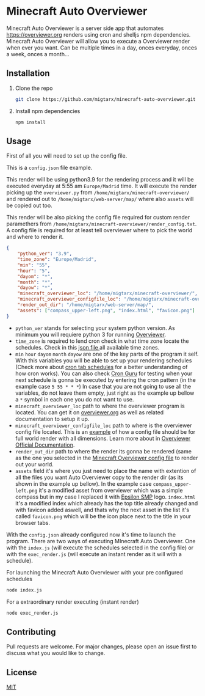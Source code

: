 # Minecraft Auto Overviewer

Minecraft Auto Overviewer is a server side app that automates https://overviewer.org renders using cron and shelljs npm dependencies. Minecraft Auto Overviewer will allow you to execute a Overviewer render when ever you want. Can be multiple times in a day, onces everyday, onces a week, onces a month...

## Installation
1. Clone the repo
   ```sh
   git clone https://github.com/migtarx/minecraft-auto-overviewer.git
   ```
2. Install npm dependencies
    ```sh
   npm install
   ```

## Usage
First of all you will need to set up the config file.

This is a `config.json` file example.

This render will be using python3.9 for the rendering process and it will be executed everyday at 5:55 am `Europe/Madrid` time. It will execute the render picking up the `overviewer.py` from `/home/migtarx/minecraft-overviewer/` and rendered out to `/home/migtarx/web-server/map/` where also `assets` will be copied out too.

This render will be also picking the config file required for custom render paramethers from `/home/migtarx/minecraft-overviewer/render_config.txt`. A config file is required for at least tell overviewer where to pick the world and where to render it.
```json
{
    "python_ver": "3.9",
    "time_zone": "Europe/Madrid",
    "min": "55",
    "hour": "5",
    "dayom": "*",
    "month": "*",
    "dayow": "*",
    "minecraft_overviewer_loc": "/home/migtarx/minecraft-overviewer/",
    "minecraft_overviewer_configfile_loc": "/home/migtarx/minecraft-overviewer/render_config.txt",
    "render_out_dir": "/home/migtarx/web-server/map/",
    "assets": ["compass_upper-left.png", "index.html", "favicon.png"]
}
```


* `python_ver` stands for selecting your system python version. As minimum you will requiere python 3 for running  [Overviewer](https://overviewer.org/).
* `time_zone` is required to lend cron check in what time zone locate the schedules. Check in this [json file ](https://gist.github.com/migtarx/8823cc03b3d76d0577f2e5c59f4fdd8e) all available time zones.
* `min` `hour` `dayom` `month` `dayow` are one of the key parts of the program it self. With this variables you will be able to set up your rendering schedules (Check more about [cron tab schedules](https://github.com/lathonez/dotfiles/blob/master/crontab/example.crontab) for a better understanding of how cron works). You can also check [Cron Guru](https://crontab.guru/) for testing when your next schedule is gonna be executed by entering the cron pattern (in the example case `5 55 * * *`) In case that you are not going to use all the variables, do not leave them empty, just right as the example up bellow a `*` symbol in each one you do not want to use.
* `minecraft_overviewer_loc` path to where the overviewer program is located. You can get it on [overviewer.org](https://overviewer.org) as well as related documentation to setup it up.
* `minecraft_overviewer_configfile_loc` path to where is the overviewer config file located. This is an [example](https://gist.github.com/migtarx/00c3693ec2c73f70da572ae14760dd98) of how a config file should be for full world render with all dimensions. Learn more about in [Overviewer Official Documentation](http://docs.overviewer.org/en/latest/).
* `render_out_dir` path to where the render its gonna be rendered (same as the one you selected in the [Minecraft Overviewer config file](https://gist.github.com/migtarx/00c3693ec2c73f70da572ae14760dd98) to render out your world. 
* `assets` field it's where you just need to place the name with extention of all the files you want Auto Overviewer copy to the render dir (as its shown in the example up bellow). In the example case `compass_upper-left.png` it's a modified asset from overviewer which was a simple compass but in my case I replaced it with [Epsilon SMP](https://epsilonsmp.world) logo. `index.html` it's a modified index which already has the top title already changed and with favicon added aswell, and thats why the next asset in the list it's called `favicon.png` which will be the icon place next to the title in your browser tabs.

With the `config.json` already configured now it's time to launch the program. There are two ways of executing MInecraft Auto Overviewer. One with the `index.js` (will execute the schedules selected in the config file) or with the `exec_render.js` (will execute an instant render as it will with a schedule).

For launching the Minecraft Auto Overviewer with your pre configured schedules
```sh
node index.js
```
For a extraordinary render executing (instant render)
```sh
node exec_render.js
```
## Contributing
Pull requests are welcome. For major changes, please open an issue first to discuss what you would like to change.


## License
[MIT](https://choosealicense.com/licenses/mit/)
